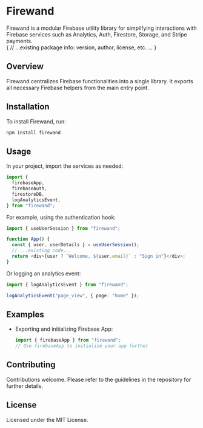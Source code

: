 # Firewand

Firewand is a modular Firebase utility library for simplifying interactions with Firebase services such as Analytics, Auth, Firestore, Storage, and Stripe payments.  
{ // ...existing package info: version, author, license, etc. ... }

## Overview

Firewand centralizes Firebase functionalities into a single library. It exports all necessary Firebase helpers from the main entry point.

## Installation

To install Firewand, run:

```bash
npm install firewand
```

## Usage

In your project, import the services as needed:

```typescript
import {
  firebaseApp,
  firebaseAuth,
  firestoreDB,
  logAnalyticsEvent,
} from "firewand";
```

For example, using the authentication hook:

```typescript
import { useUserSession } from "firewand";

function App() {
  const { user, userDetails } = useUserSession();
  // ...existing code...
  return <div>{user ? `Welcome, ${user.email}` : "Sign in"}</div>;
}
```

Or logging an analytics event:

```typescript
import { logAnalyticsEvent } from "firewand";

logAnalyticsEvent("page_view", { page: "home" });
```

## Examples

- Exporting and initializing Firebase App:
  ```typescript
  import { firebaseApp } from "firewand";
  // Use firebaseApp to initialize your app further
  ```

## Contributing

Contributions welcome. Please refer to the guidelines in the repository for further details.

## License

Licensed under the MIT License.
